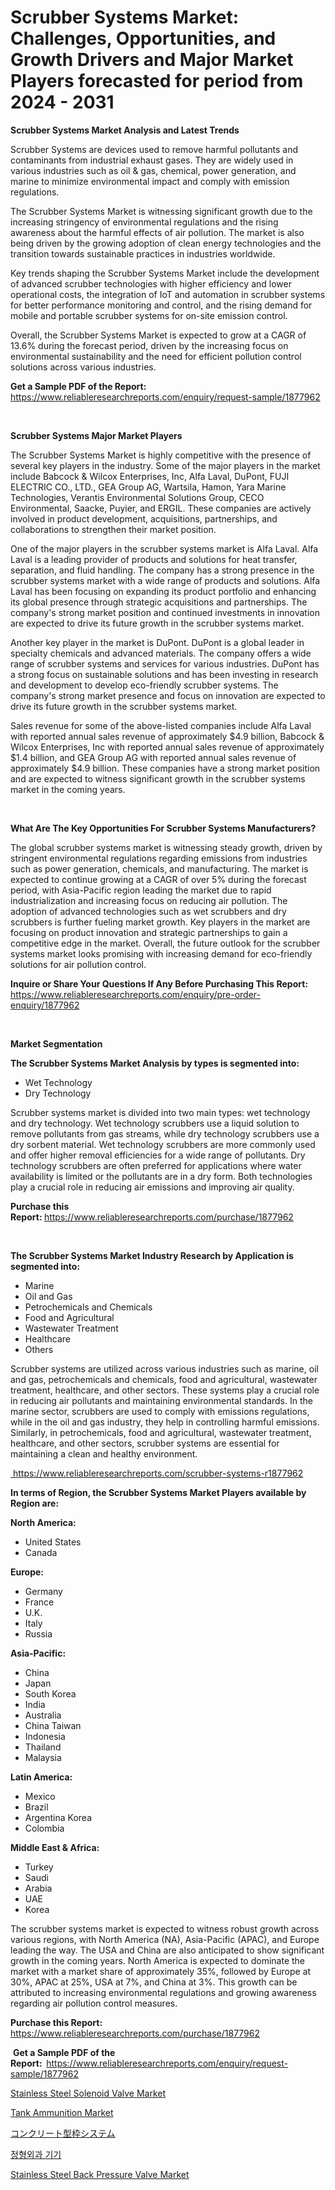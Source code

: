 <p><h1>Scrubber Systems Market: Challenges, Opportunities, and Growth Drivers and Major Market Players forecasted for period from 2024 - 2031</h1></p><p><strong>Scrubber Systems Market Analysis and Latest Trends</strong></p>
<p><p>Scrubber Systems are devices used to remove harmful pollutants and contaminants from industrial exhaust gases. They are widely used in various industries such as oil & gas, chemical, power generation, and marine to minimize environmental impact and comply with emission regulations.</p><p>The Scrubber Systems Market is witnessing significant growth due to the increasing stringency of environmental regulations and the rising awareness about the harmful effects of air pollution. The market is also being driven by the growing adoption of clean energy technologies and the transition towards sustainable practices in industries worldwide.</p><p>Key trends shaping the Scrubber Systems Market include the development of advanced scrubber technologies with higher efficiency and lower operational costs, the integration of IoT and automation in scrubber systems for better performance monitoring and control, and the rising demand for mobile and portable scrubber systems for on-site emission control.</p><p>Overall, the Scrubber Systems Market is expected to grow at a CAGR of 13.6% during the forecast period, driven by the increasing focus on environmental sustainability and the need for efficient pollution control solutions across various industries.</p></p>
<p><strong>Get a Sample PDF of the Report:&nbsp;</strong> <a href="https://www.reliableresearchreports.com/enquiry/request-sample/1877962">https://www.reliableresearchreports.com/enquiry/request-sample/1877962</a></p>
<p>&nbsp;</p>
<p><strong>Scrubber Systems Major Market Players</strong></p>
<p><p>The Scrubber Systems Market is highly competitive with the presence of several key players in the industry. Some of the major players in the market include Babcock & Wilcox Enterprises, Inc, Alfa Laval, DuPont, FUJI ELECTRIC CO., LTD., GEA Group AG, Wartsila, Hamon, Yara Marine Technologies, Verantis Environmental Solutions Group, CECO Environmental, Saacke, Puyier, and ERGIL. These companies are actively involved in product development, acquisitions, partnerships, and collaborations to strengthen their market position.</p><p>One of the major players in the scrubber systems market is Alfa Laval. Alfa Laval is a leading provider of products and solutions for heat transfer, separation, and fluid handling. The company has a strong presence in the scrubber systems market with a wide range of products and solutions. Alfa Laval has been focusing on expanding its product portfolio and enhancing its global presence through strategic acquisitions and partnerships. The company's strong market position and continued investments in innovation are expected to drive its future growth in the scrubber systems market.</p><p>Another key player in the market is DuPont. DuPont is a global leader in specialty chemicals and advanced materials. The company offers a wide range of scrubber systems and services for various industries. DuPont has a strong focus on sustainable solutions and has been investing in research and development to develop eco-friendly scrubber systems. The company's strong market presence and focus on innovation are expected to drive its future growth in the scrubber systems market.</p><p>Sales revenue for some of the above-listed companies include Alfa Laval with reported annual sales revenue of approximately $4.9 billion, Babcock & Wilcox Enterprises, Inc with reported annual sales revenue of approximately $1.4 billion, and GEA Group AG with reported annual sales revenue of approximately $4.9 billion. These companies have a strong market position and are expected to witness significant growth in the scrubber systems market in the coming years.</p></p>
<p>&nbsp;</p>
<p><strong>What Are The Key Opportunities For Scrubber Systems Manufacturers?</strong></p>
<p><p>The global scrubber systems market is witnessing steady growth, driven by stringent environmental regulations regarding emissions from industries such as power generation, chemicals, and manufacturing. The market is expected to continue growing at a CAGR of over 5% during the forecast period, with Asia-Pacific region leading the market due to rapid industrialization and increasing focus on reducing air pollution. The adoption of advanced technologies such as wet scrubbers and dry scrubbers is further fueling market growth. Key players in the market are focusing on product innovation and strategic partnerships to gain a competitive edge in the market. Overall, the future outlook for the scrubber systems market looks promising with increasing demand for eco-friendly solutions for air pollution control.</p></p>
<p><strong>Inquire or Share Your Questions If Any Before Purchasing This Report:</strong> <a href="https://www.reliableresearchreports.com/enquiry/pre-order-enquiry/1877962">https://www.reliableresearchreports.com/enquiry/pre-order-enquiry/1877962</a></p>
<p>&nbsp;</p>
<p><strong>Market Segmentation</strong></p>
<p><strong>The Scrubber Systems Market Analysis by types is segmented into:</strong></p>
<p><ul><li>Wet Technology</li><li>Dry Technology</li></ul></p>
<p><p>Scrubber systems market is divided into two main types: wet technology and dry technology. Wet technology scrubbers use a liquid solution to remove pollutants from gas streams, while dry technology scrubbers use a dry sorbent material. Wet technology scrubbers are more commonly used and offer higher removal efficiencies for a wide range of pollutants. Dry technology scrubbers are often preferred for applications where water availability is limited or the pollutants are in a dry form. Both technologies play a crucial role in reducing air emissions and improving air quality.</p></p>
<p><strong>Purchase this Report:&nbsp;</strong><a href="https://www.reliableresearchreports.com/purchase/1877962">https://www.reliableresearchreports.com/purchase/1877962</a></p>
<p>&nbsp;</p>
<p><strong>The Scrubber Systems Market Industry Research by Application is segmented into:</strong></p>
<p><ul><li>Marine</li><li>Oil and Gas</li><li>Petrochemicals and Chemicals</li><li>Food and Agricultural</li><li>Wastewater Treatment</li><li>Healthcare</li><li>Others</li></ul></p>
<p><p>Scrubber systems are utilized across various industries such as marine, oil and gas, petrochemicals and chemicals, food and agricultural, wastewater treatment, healthcare, and other sectors. These systems play a crucial role in reducing air pollutants and maintaining environmental standards. In the marine sector, scrubbers are used to comply with emissions regulations, while in the oil and gas industry, they help in controlling harmful emissions. Similarly, in petrochemicals, food and agricultural, wastewater treatment, healthcare, and other sectors, scrubber systems are essential for maintaining a clean and healthy environment.</p></p>
<p><a href="https://www.reliableresearchreports.com/scrubber-systems-r1877962">&nbsp;https://www.reliableresearchreports.com/scrubber-systems-r1877962</a></p>
<p><strong>In terms of Region, the Scrubber Systems Market Players available by Region are:</strong></p>
<p>
    <p> <strong> North America: </strong>
        <ul>
            <li>United States</li>
            <li>Canada</li>
        </ul>
        </p> 
    <p> <strong> Europe: </strong>
        <ul>
            <li>Germany</li>
            <li>France</li>
            <li>U.K.</li>
            <li>Italy</li>
            <li>Russia</li>
        </ul>
        </p> 
    <p> <strong> Asia-Pacific: </strong>
        <ul>
            <li>China</li>
            <li>Japan</li>
            <li>South Korea</li>
            <li>India</li>
            <li>Australia</li>
            <li>China Taiwan</li>
            <li>Indonesia</li>
            <li>Thailand</li>
            <li>Malaysia</li>
        </ul>
        </p> 
    <p> <strong> Latin America: </strong>
        <ul>
            <li>Mexico</li>
            <li>Brazil</li>
            <li>Argentina Korea</li>
            <li>Colombia</li>
        </ul>
        </p> 
    <p> <strong> Middle East & Africa: </strong>
        <ul>
            <li>Turkey</li>
            <li>Saudi</li>
            <li>Arabia</li>
            <li>UAE</li>
            <li>Korea</li>
        </ul>
    </p>
    </p>
<p><p>The scrubber systems market is expected to witness robust growth across various regions, with North America (NA), Asia-Pacific (APAC), and Europe leading the way. The USA and China are also anticipated to show significant growth in the coming years. North America is expected to dominate the market with a market share of approximately 35%, followed by Europe at 30%, APAC at 25%, USA at 7%, and China at 3%. This growth can be attributed to increasing environmental regulations and growing awareness regarding air pollution control measures.</p></p>
<p><strong>Purchase this Report: </strong><a href="https://www.reliableresearchreports.com/purchase/1877962">https://www.reliableresearchreports.com/purchase/1877962</a></p>
<p>&nbsp;<strong>Get a Sample PDF of the Report:&nbsp;&nbsp;</strong><a href="https://www.reliableresearchreports.com/enquiry/request-sample/1877962">https://www.reliableresearchreports.com/enquiry/request-sample/1877962</a></p>
<p><strong></strong></p>
<p><p><a href="https://github.com/wwwkeltoum/Market-Research-Report-List-3/blob/main/stainless-steel-solenoid-valve-market.md">Stainless Steel Solenoid Valve Market</a></p><p><a href="https://issuu.com/reportprime-2/docs/tank-ammunition-market-size-2030.pptx">Tank Ammunition Market</a></p><p><a href="https://github.com/EthanMorar2011/Market-Research-Report-List-1/blob/main/780911538035.md">コンクリート型枠システム</a></p><p><a href="https://github.com/sougarounis/Market-Research-Report-List-3/blob/main/775342634109.md">정형외과 기기</a></p><p><a href="https://github.com/gamblestampleyjenny50m5sl6/Market-Research-Report-List-2/blob/main/stainless-steel-back-pressure-valve-market.md">Stainless Steel Back Pressure Valve Market</a></p></p>